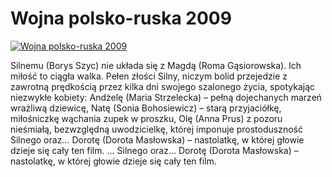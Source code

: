 Wojna polsko-ruska 2009 
=============
[![Wojna polsko-ruska 2009 ](http://vidos.pl/images/player.gif)](http://vidos.pl/wojna-polsko-ruska-2009)

 Silnemu (Borys Szyc) nie układa się z Magdą (Roma Gąsiorowska). Ich miłość to ciągła walka. Pełen złości Silny, niczym bolid przejedzie z zawrotną prędkością przez kilka dni swojego szalonego życia, spotykając niezwykłe kobiety: Andżelę (Maria Strzelecka) – pełną dojechanych marzeń wrażliwą dziewicę, Natę (Sonia Bohosiewicz) – starą przyjaciółkę, miłośniczkę wąchania zupek w proszku, Olę (Anna Prus) z pozoru nieśmiałą, bezwzględną uwodzicielkę, której imponuje prostoduszność Silnego oraz… Dorotę (Dorota Masłowska) – nastolatkę, w której głowie dzieje się cały ten film.  ... Silnego oraz… Dorotę (Dorota Masłowska) – nastolatkę, w której głowie dzieje się cały ten film.
